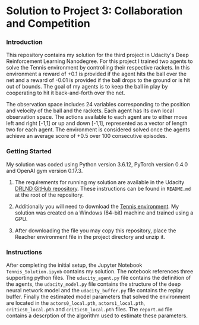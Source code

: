 
# Solution to Project 3: Collaboration and Competition

### Introduction

This repository contains my solution for the third project in Udacity's Deep Reinforcement Learning Nanodegree. For this project I trained two agents to solve the Tennis environment by controlling their respective rackets. In this environment a reward of +0.1 is provided if the agent hits the ball over the net and a reward of -0.01 is provided if the ball drops to the ground or is hit out of bounds. The goal of my agents is to keep the ball in play by cooperating to hit it back-and-forth over the net.

The observation space includes 24 variables corresponding to the position and velocity of the ball and the rackets. Each agent has its own local observation space. The actions available to each agent are to either move left and right [-1,1] or up and down [-1,1], represented as a vector of length two for each agent. The environment is considered solved once the agents achieve an average score of +0.5 over 100 consecutive episodes.

### Getting Started

My solution was coded using Python version 3.6.12, PyTorch version 0.4.0 and OpenAI gym version 0.17.3.

1. The requirements for running my solution are available in the Udacity [DRLND GitHub repository](https://github.com/udacity/deep-reinforcement-learning#dependencies). These instructions can be found in `README.md` at the root of the repository.

2. Additionally you will need to download the [Tennis environment](https://s3-us-west-1.amazonaws.com/udacity-drlnd/P3/Tennis/Tennis_Windows_x86_64.zip). My solution was created on a Windows (64-bit) machine and trained using a GPU.

3. After downloading the file you may copy this repository, place the Reacher environment file in the project directory and unzip it. 

### Instructions

After completing the initial setup, the Jupyter Notebook `Tennis_Solution.ipynb` contains my solution. The notebook references three supporting python files. The `udacity_agent.py` file contains the definition of the agents, the `udacity_model.py` file contains the structure of the deep neural network model and the `udacity_buffer.py` file contains the replay buffer. Finally the estimated model parameters that solved the environment are located in the `actors0_local.pth`, `actors1_local.pth`, `critics0_local.pth` and `critics0_local.pth` files. The `report.md` file contains a descrption of the algorithm used to estimate these parameters.
